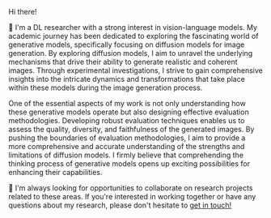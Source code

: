 
Hi there!

:herb: I'm a DL researcher with a strong interest in vision-language models. My academic journey has been dedicated to exploring the fascinating world of generative models, specifically focusing on diffusion models for image generation. By exploring diffusion models, I aim to unravel the underlying mechanisms that drive their ability to generate realistic and coherent images. Through experimental investigations, I strive to gain comprehensive insights into the intricate dynamics and transformations that take place within these models during the image generation process.

One of the essential aspects of my work is not only understanding how these generative models operate but also designing effective evaluation methodologies. Developing robust evaluation techniques enables us to assess the quality, diversity, and faithfulness of the generated images. By pushing the boundaries of evaluation methodologies, I aim to provide a more comprehensive and accurate understanding of the strengths and limitations of diffusion models. I firmly believe that comprehending the thinking process of generative models opens up exciting possibilities for enhancing their capabilities. 

:notebook: I'm always looking for opportunities to collaborate on research projects related to these areas. If you're interested in working together or have any questions about my research, please don't hesitate to [get in touch!](khoshnoodi.ma@gmail.com)

<!---
[![GitHub Streak](https://github-readme-streak-stats.herokuapp.com?user=Arenaa&theme=dark&card_width=450)](https://git.io/streak-stats)


Arenaa/Arenaa is a ✨ special ✨ repository because its `README.md` (this file) appears on your GitHub profile.
You can click the Preview link to take a look at your changes.
--->
